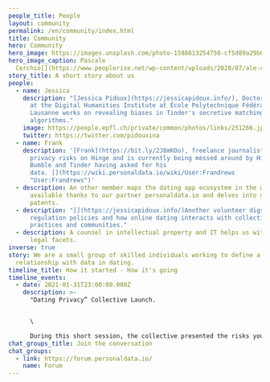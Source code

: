 ```yaml
---
people_title: People
layout: community
permalink: /en/community/index.html
title: Community
hero: Community
hero_image: https://images.unsplash.com/photo-1588613254750-cf5d89a29b66
hero_image_caption: Pascale
  Cerchio[](https://www.peoplerise.net/wp-content/uploads/2020/07/ale-cerchio.png)
story_title: A short story about us
people:
  - name: Jessica
    description: "[Jessica Pidoux](https://jessicapidoux.info/), Doctoral Researcher
      at the Digital Humanities Institute at École Polytechnique Fédérale de
      Lausanne works on revealing biases in Tinder's secretive matching
      algorithms."
    image: https://people.epfl.ch/private/common/photos/links/251266.jpg?ts=1618691187
    twitter: https://twitter.com/pidouxina
  - name: Frank
    description: '[Frank](https://bit.ly/2J8mKOo), freelance journalist has revealed
      privacy risks on Hinge and is currently being messed around by Hinge,
      Bumble and Tinder having asked for his
      data. [](https://wiki.personaldata.io/wiki/User:Frandrews
      "User:Frandrews")'
  - description: An other member maps the dating app ecosystem in the wiki platform
      available thanks to our partner personaldata.io and delves into dating app
      patents.
  - description: "[](https://jessicapidoux.info/)Another volunteer digs into
      regulation policies and how online dating interacts with collective
      practices and communities."
  - description: A counsel in intellectual property and IT helps us with  all the
      legal facets.
inverse: true
story: We are a small group of skilled individuals working to define a new
  relationship with data in dating.
timeline_title: How it started - How it's going
timeline_events:
  - date: 2021-01-31T23:00:00.000Z
    description: >-
      "Dating Privacy” Collective Launch.


      \

      During this short session, the collective presented the risks you take when using dating apps, shared practices to protect your privacy and explained how you can recover your data if you want to know what happens when you're swiping and liking. We also outlined our first major data literacy project: one we want you to be involved in.
chat_groups_title: Join the conversation
chat_groups:
  - link: https://forum.personaldata.io/
    name: Forum
---
```

